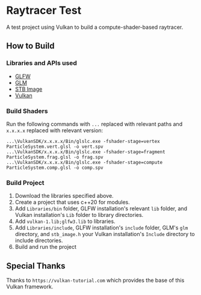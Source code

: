 # Raytracer Test

A test project using Vulkan to build a compute-shader-based raytracer.

## How to Build

### Libraries and APIs used

 * [GLFW](https://www.glfw.org/)
 * [GLM](https://github.com/g-truc/glm)
 * [STB Image](https://github.com/nothings/stb/blob/master/stb_image.h)
 * [Vulkan](https://vulkan.lunarg.com/)

### Build Shaders

Run the following commands with `...` replaced with relevant paths and `x.x.x.x` replaced with relevant version:
```
...\VulkanSDK/x.x.x.x/Bin/glslc.exe -fshader-stage=vertex ParticleSystem.vert.glsl -o vert.spv
...\VulkanSDK/x.x.x.x/Bin/glslc.exe -fshader-stage=fragment ParticleSystem.frag.glsl -o frag.spv
...\VulkanSDK/x.x.x.x/Bin/glslc.exe -fshader-stage=compute ParticleSystem.comp.glsl -o comp.spv
```

### Build Project
 1. Download the libraries specified above. 
 2. Create a project that uses c++20 for modules.
 3. Add `Libraries/bin` folder, GLFW installation's relevant `lib` folder, and Vulkan installation's `Lib` folder to library directories.
 4. Add `vulkan-1.lib;glfw3.lib` to libraries.
 5. Add `Libraries/include`, GLFW installation's `include` folder, GLM's `glm` directory, and `stb_image.h` your Vulkan installation's `Include` directory to include directories.
 6. Build and run the project

## Special Thanks

Thanks to `https://vulkan-tutorial.com` which provides the base of this Vulkan framework.
